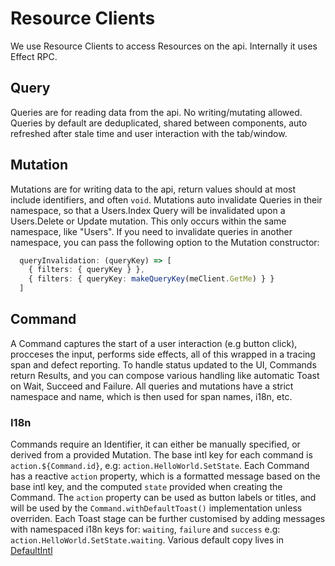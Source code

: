 # Resource Clients

We use Resource Clients to access Resources on the api.
Internally it uses Effect RPC.

## Query

Queries are for reading data from the api. No writing/mutating allowed. Queries by default are deduplicated, shared between components, auto refreshed after stale time and user interaction with the tab/window.

## Mutation

Mutations are for writing data to the api, return values should at most include identifiers, and often `void`.
Mutations auto invalidate Queries in their namespace, so that a Users.Index Query will be invalidated upon a Users.Delete or Update mutation.
This only occurs within the same namespace, like "Users".
If you need to invalidate queries in another namespace, you can pass the following option to the Mutation constructor: 

```ts
  queryInvalidation: (queryKey) => [
    { filters: { queryKey } },
    { filters: { queryKey: makeQueryKey(meClient.GetMe) } }
  ]
```

## Command

A Command captures the start of a user interaction (e.g button click), procceses the input, performs side effects,
all of this wrapped in a tracing span and defect reporting. To handle status updated to the UI, Commands return Results, and you can compose various handling like automatic Toast on Wait, Succeed and Failure.
All queries and mutations have a strict namespace and name, which is then used for span names, i18n, etc.

### I18n

Commands require an Identifier, it can either be manually specified, or derived from a provided Mutation.
The base intl key for each command is `action.${Command.id}`, e.g: `action.HelloWorld.SetState`.
Each Command has a reactive `action` property, which is a formatted message based on the base intl key, and the computed `state` provided when creating the Command.
The `action` property can be used as button labels or titles, and will be used by the `Command.withDefaultToast()` implementation unless overriden.
Each Toast stage can be further customised by adding messages with namespaced i18n keys for: `waiting`, `failure` and `success`
e.g: `action.HelloWorld.SetState.waiting`.
Various default copy lives in [DefaultIntl](../../../packages/vue/src/experimental/commander.ts)
